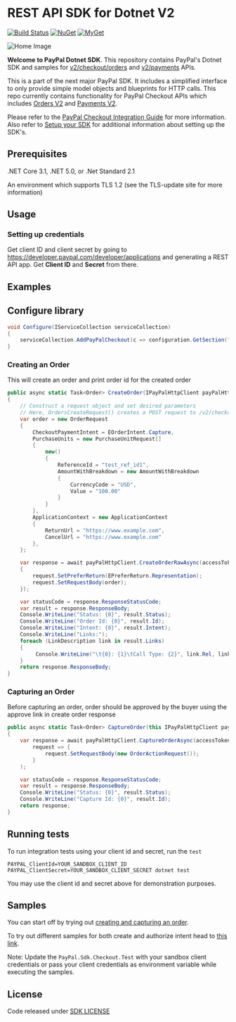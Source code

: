 ﻿# REST API SDK for Dotnet V2

[![Build Status](https://github.com/aviationexam/PayPal.Sdk.Checkout/actions/workflows/build.yml/badge.svg?branch=master)](https://github.com/aviationexam/PayPal.Sdk.Checkout/actions/workflows/build.yml)
[![NuGet](https://img.shields.io/nuget/v/aviationexam/PayPal.Sdk.Checkout.svg?style=flat-square&label=nuget)](https://www.nuget.org/packages/aviationexam/PayPal.Sdk.Checkout/)
[![MyGet](https://img.shields.io/myget/paypal-sdk-checkout/vpre/aviationexam/PayPal.Sdk.Checkout?label=MyGet)](https://www.myget.org/feed/paypal-sdk-checkout/package/nuget/aviationexam/PayPal.Sdk.Checkout)


![Home Image](homepage.jpg)

__Welcome to PayPal Dotnet SDK__. This repository contains PayPal's Dotnet SDK and samples for [v2/checkout/orders](https://developer.paypal.com/docs/api/orders/v2/) and [v2/payments](https://developer.paypal.com/docs/api/payments/v2/) APIs.

This is a part of the next major PayPal SDK. It includes a simplified interface to only provide simple model objects and blueprints for HTTP calls. This repo currently contains functionality for PayPal Checkout APIs which includes [Orders V2](https://developer.paypal.com/docs/api/orders/v2/) and [Payments V2](https://developer.paypal.com/docs/api/payments/v2/).

Please refer to the [PayPal Checkout Integration Guide](https://developer.paypal.com/docs/checkout/) for more information. Also refer to [Setup your SDK](https://developer.paypal.com/docs/checkout/reference/server-integration/setup-sdk/) for additional information about setting up the SDK's.

## Prerequisites

.NET Core 3.1, .NET 5.0, or .Net Standard 2.1

An environment which supports TLS 1.2 (see the TLS-update site for more information)

## Usage

### Setting up credentials
Get client ID and client secret by going to https://developer.paypal.com/developer/applications and generating a REST API app. Get <b>Client ID</b> and <b>Secret</b> from there.

## Examples

## Configure library

```c#
void Configure(IServiceCollection serviceCollection)
{
    serviceCollection.AddPayPalCheckout(c => configuration.GetSection("MyAppSettingSection").Bind(c));
}
```

### Creating an Order
This will create an order and print order id for the created order

```c#
public async static Task<Order> CreateOrder(IPayPalHttpClient payPalHttpClient, AccessToken accessToken)
{
    // Construct a request object and set desired parameters
    // Here, OrdersCreateRequest() creates a POST request to /v2/checkout/orders
    var order = new OrderRequest
    {
        CheckoutPaymentIntent = EOrderIntent.Capture,
        PurchaseUnits = new PurchaseUnitRequest[]
        {
            new()
            {
                ReferenceId = "test_ref_id1",
                AmountWithBreakdown = new AmountWithBreakdown
                {
                    CurrencyCode = "USD",
                    Value = "100.00"
                }
            }
        },
        ApplicationContext = new ApplicationContext
        {
            ReturnUrl = "https://www.example.com",
            CancelUrl = "https://www.example.com"
        },
    };

    var response = await payPalHttpClient.CreateOrderRawAsync(accessToken, request =>
    {
        request.SetPreferReturn(EPreferReturn.Representation);
        request.SetRequestBody(order);
    });

    var statusCode = response.ResponseStatusCode;
    var result = response.ResponseBody;
    Console.WriteLine("Status: {0}", result.Status);
    Console.WriteLine("Order Id: {0}", result.Id);
    Console.WriteLine("Intent: {0}", result.Intent);
    Console.WriteLine("Links:");
    foreach (LinkDescription link in result.Links)
    {
         Console.WriteLine("\t{0}: {1}\tCall Type: {2}", link.Rel, link.Href, link.Method);
    }
    return response.ResponseBody;
}
```

### Capturing an Order
Before capturing an order, order should be approved by the buyer using the approve link in create order response
```c#
public async static Task<Order> CaptureOrder(this IPayPalHttpClient payPalHttpClient, AccessToken accessToken, string orderId)
{
    var response = await payPalHttpClient.CaptureOrderAsync(accessToken, orderId,
        request => {
            request.SetRequestBody(new OrderActionRequest());
        }
    );

    var statusCode = response.ResponseStatusCode;
    var result = response.ResponseBody;
    Console.WriteLine("Status: {0}", result.Status);
    Console.WriteLine("Capture Id: {0}", result.Id);
    return response;
}
```
## Running tests

To run integration tests using your client id and secret, run the `test`
```shell
PAYPAL_ClientId=YOUR_SANDBOX_CLIENT_ID PAYPAL_ClientSecret=YOUR_SANDBOX_CLIENT_SECRET dotnet test
```

You may use the client id and secret above for demonstration purposes.


## Samples

You can start off by trying out [creating and capturing an order](/samples/PayPal.Sdk.Checkout.Samples/CaptureIntentExamples/RunAllCaptureIntentFlow.cs).

To try out different samples for both create and authorize intent head to [this link](/samples/PayPal.Sdk.Checkout.Samples).

Note: Update the `PayPal.Sdk.Checkout.Test` with your sandbox client credentials or pass your client credentials as environment variable while executing the samples.


## License
Code released under [SDK LICENSE](LICENSE)
